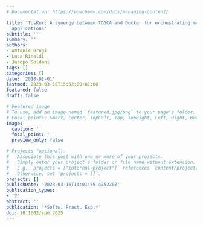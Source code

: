 ```yaml
---
# Documentation: https://wowchemy.com/docs/managing-content/

title: 'TosKer: A synergy between TOSCA and Docker for orchestrating multicomponent
  applications'
subtitle: ''
summary: ''
authors:
- Antonio Brogi
- Luca Rinaldi
- Jacopo Soldani
tags: []
categories: []
date: '2018-01-01'
lastmod: 2023-03-16T15:02:00+01:00
featured: false
draft: false

# Featured image
# To use, add an image named `featured.jpg/png` to your page's folder.
# Focal points: Smart, Center, TopLeft, Top, TopRight, Left, Right, BottomLeft, Bottom, BottomRight.
image:
  caption: ''
  focal_point: ''
  preview_only: false

# Projects (optional).
#   Associate this post with one or more of your projects.
#   Simply enter your project's folder or file name without extension.
#   E.g. `projects = ["internal-project"]` references `content/project/deep-learning/index.md`.
#   Otherwise, set `projects = []`.
projects: []
publishDate: '2023-03-16T14:01:59.475220Z'
publication_types:
- '2'
abstract: ''
publication: '*Softw. Pract. Exp.*'
doi: 10.1002/spe.2625
---
```

